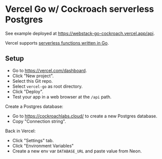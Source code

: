 # Vercel Go w/ Cockroach serverless Postgres

See example deployed at
<https://webstack-go-cockroach.vercel.app/api>.

Vercel supports [serverless functions written in
Go](https://vercel.com/docs/concepts/functions/supported-languages#go).

## Setup

* Go to <https://vercel.com/dashboard>.
* Click "New project".
* Select this Git repo.
* Select `vercel-go` as root directory.
* Click "Deploy".
* Test your app in a web browser at the `/api` path.

Create a Postgres database:

* Go to <https://cockroachlabs.cloud/> to create a new Postgres database.
* Copy "Connection string".

Back in Vercel:

* Click "Settings" tab.
* Click "Environment Variables"
* Create a new env var `DATABASE_URL` and paste value from Neon.
